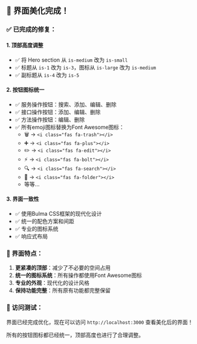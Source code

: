 ## 🎉 界面美化完成！

### ✅ 已完成的修复：

#### 1. **顶部高度调整**
- ✅ 将 Hero section 从 `is-medium` 改为 `is-small`
- ✅ 标题从 `is-1` 改为 `is-3`，图标从 `is-large` 改为 `is-medium`
- ✅ 副标题从 `is-4` 改为 `is-5`

#### 2. **按钮图标统一**
- ✅ 服务操作按钮：搜索、添加、编辑、删除
- ✅ 接口操作按钮：添加、编辑、删除
- ✅ 方法操作按钮：编辑、删除
- ✅ 所有emoji图标替换为Font Awesome图标：
  - 🗑️ → `<i class="fas fa-trash"></i>`
  - ➕ → `<i class="fas fa-plus"></i>`
  - ✏️ → `<i class="fas fa-edit"></i>`
  - ⚡ → `<i class="fas fa-bolt"></i>`
  - 🔍 → `<i class="fas fa-search"></i>`
  - 📁 → `<i class="fas fa-folder"></i>`
  - 等等...

#### 3. **界面一致性**
- ✅ 使用Bulma CSS框架的现代化设计
- ✅ 统一的配色方案和间距
- ✅ 专业的图标系统
- ✅ 响应式布局

### 🎯 界面特点：

1. **更紧凑的顶部**：减少了不必要的空间占用
2. **统一的图标系统**：所有操作都使用Font Awesome图标
3. **专业的外观**：现代化的设计风格
4. **保持功能完整**：所有原有功能都完整保留

### 🚀 访问测试：

界面已经完成优化，现在可以访问 `http://localhost:3000` 查看美化后的界面！

所有的按钮图标都已经统一，顶部高度也进行了合理调整。